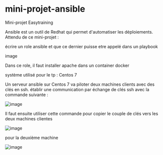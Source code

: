 # mini-projet-ansible
Mini-projet Easytraining

Ansible est un outil de Redhat qui permet d'automatiser les déploiements.
Attendu de ce mini-projet :

écrire un role ansible et que ce dernier puisse etre appelé dans un playbook 

image 

Dans ce role, il faut installer apache dans un container docker

système utilisé pour le tp : Centos 7 

Un serveur ansible sur Centos 7 va piloter deux machines clients avec des clés en ssh.
établir une communication par échange de clés ssh avec la commande suivante : 

![image](https://github.com/user-attachments/assets/57507225-7ad2-47af-8be5-9a10e277a9c1)

Il faut ensuite utiliser cette commande pour copier le couple de clés vers les deux machines clientes

![image](https://github.com/user-attachments/assets/2d107a4d-5d0f-408d-aedf-ddc18ee3134e)


pour la deuxième machine 

![image](https://github.com/user-attachments/assets/826848de-5b63-486f-86aa-557a0724da77)
